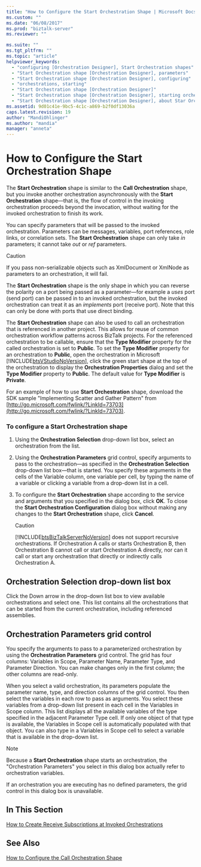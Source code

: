 ```yaml
---
title: "How to Configure the Start Orchestration Shape | Microsoft Docs"
ms.custom: ""
ms.date: "06/08/2017"
ms.prod: "biztalk-server"
ms.reviewer: ""

ms.suite: ""
ms.tgt_pltfrm: ""
ms.topic: "article"
helpviewer_keywords: 
  - "configuring [Orchestration Designer], Start Orchestration shapes"
  - "Start Orchestration shape [Orchestration Designer], parameters"
  - "Start Orchestration shape [Orchestration Designer], configuring"
  - "orchestrations, starting"
  - "Start Orchestration shape [Orchestration Designer]"
  - "Start Orchestration shape [Orchestration Designer], starting orchestrations"
  - "Start Orchestration shape [Orchestration Designer], about Star Orchestration shape"
ms.assetid: 9d01c41e-9bc5-4c1c-a869-b2f0df13036a
caps.latest.revision: 19
author: "MandiOhlinger"
ms.author: "mandia"
manager: "anneta"
---
```

# How to Configure the Start Orchestration Shape
The **Start Orchestration** shape is similar to the **Call Orchestration** shape, but you invoke another orchestration asynchronously with the **Start Orchestration** shape—that is, the flow of control in the invoking orchestration proceeds beyond the invocation, without waiting for the invoked orchestration to finish its work.  
  
 You can specify parameters that will be passed to the invoked orchestration. Parameters can be messages, variables, port references, role links, or correlation sets. The **Start Orchestration** shape can only take *in* parameters; it cannot take *out* or *ref* parameters.  
  
> [!CAUTION]
>  If you pass non-serializable objects such as XmlDocument or XmlNode as parameters to an orchestration, it will fail.  
  
 The **Start Orchestration** shape is the only shape in which you can reverse the polarity on a port being passed as a parameter—for example a *uses* port (send port) can be passed in to an invoked orchestration, but the invoked orchestration can treat it as an *implements* port (receive port). Note that this can only be done with ports that use direct binding.  
  
 The **Start Orchestration** shape can also be used to call an orchestration that is referenced in another project. This allows for reuse of common orchestration workflow patterns across BizTalk projects. For the referenced orchestration to be callable, ensure that the **Type Modifier** property for the called orchestration is set to **Public**. To set the **Type Modifier** property for an orchestration to **Public**, open the orchestration in Microsoft [!INCLUDE[btsVStudioNoVersion](../includes/btsvstudionoversion-md.md)], click the green start shape at the top of the orchestration to display the **Orchestration Properties** dialog and set the **Type Modifier** property to **Public**. The default value for **Type Modifier** is **Private**.  
  
 For an example of how to use **Start Orchestration** shape, download the SDK sample "Implementing Scatter and Gather Pattern" from [http://go.microsoft.com/fwlink/?LinkId=73703](http://go.microsoft.com/fwlink/?LinkId=73703).  
  
### To configure a Start Orchestration shape  
  
1. Using the **Orchestration Selection** drop-down list box, select an orchestration from the list.  
  
2. Using the **Orchestration Parameters** grid control, specify arguments to pass to the orchestration—as specified in the **Orchestration Selection** drop-down list box—that is started. You specify these arguments in the cells of the Variable column, one variable per cell, by typing the name of a variable or clicking a variable from a drop-down list in a cell.  
  
3. To configure the **Start Orchestration** shape according to the service and arguments that you specified in the dialog box, click **OK**. To close the **Start Orchestration Configuration** dialog box without making any changes to the **Start Orchestration** shape, click **Cancel**.  
  
   > [!CAUTION]
   >  [!INCLUDE[btsBizTalkServerNoVersion](../includes/btsbiztalkservernoversion-md.md)] does not support recursive orchestrations. If Orchestration A calls or starts Orchestration B, then Orchestration B cannot call or start Orchestration A directly, nor can it call or start any orchestration that directly or indirectly calls Orchestration A.  
  
## Orchestration Selection drop-down list box  
 Click the Down arrow in the drop-down list box to view available orchestrations and select one. This list contains all the orchestrations that can be started from the current orchestration, including referenced assemblies.  
  
## Orchestration Parameters grid control  
 You specify the arguments to pass to a parameterized orchestration by using the **Orchestration Parameters** grid control. The grid has four columns: Variables in Scope, Parameter Name, Parameter Type, and Parameter Direction. You can make changes only in the first column; the other columns are read-only.  
  
 When you select a valid orchestration, its parameters populate the parameter name, type, and direction columns of the grid control. You then select the variables in each row to pass as arguments. You select these variables from a drop-down list present in each cell in the Variables in Scope column. This list displays all the available variables of the type specified in the adjacent Parameter Type cell. If only one object of that type is available, the Variables in Scope cell is automatically populated with that object. You can also type in a Variables in Scope cell to select a variable that is available in the drop-down list.  
  
> [!NOTE]
>  Because a **Start Orchestration** shape starts an orchestration, the "Orchestration Parameters" you select in this dialog box actually refer to orchestration variables.  
  
 If an orchestration you are executing has no defined parameters, the grid control in this dialog box is unavailable.  
  
## In This Section  
 [How to Create Receive Subscriptions at Invoked Orchestrations](../core/how-to-create-receive-subscriptions-at-invoked-orchestrations.md) 
  
## See Also  
 [How to Configure the Call Orchestration Shape](../core/how-to-configure-the-call-orchestration-shape.md)